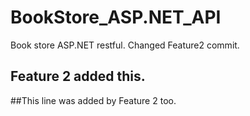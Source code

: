 # BookStore_ASP.NET_API

Book store ASP.NET restful.
Changed Feature2 commit.
## Feature 2 added this.
##This line was added by Feature 2 too.
